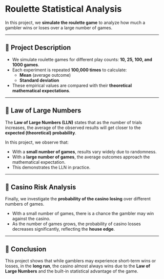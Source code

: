 # Roulette Statistical Analysis

In this project, we **simulate the roulette game** to analyze how much a gambler wins or loses over a large number of games.

---

## 🎲 Project Description
- We simulate roulette games for different play counts: **10, 25, 100, and 1000 games**.  
- Each experiment is repeated **100,000 times** to calculate:  
  - **Mean** (average outcome)  
  - **Standard deviation**  
- These empirical values are compared with their **theoretical mathematical expectations**.  

---

## 📐 Law of Large Numbers
The **Law of Large Numbers (LLN)** states that as the number of trials increases, the average of the observed results will get closer to the **expected (theoretical) probability**.  

In this project, we observe that:  
- With a **small number of games**, results vary widely due to randomness.  
- With a **large number of games**, the average outcomes approach the mathematical expectation.  
- This demonstrates the LLN in practice.  

---

## 🏦 Casino Risk Analysis
Finally, we investigate the **probability of the casino losing** over different numbers of games.  
- With a small number of games, there is a chance the gambler may win against the casino.  
- As the number of games grows, the probability of casino losses decreases significantly, reflecting the **house edge**.  

---

## 🎯 Conclusion
This project shows that while gamblers may experience short-term wins or losses, in the **long run**, the casino almost always wins due to the **Law of Large Numbers** and the built-in statistical advantage of the game.
